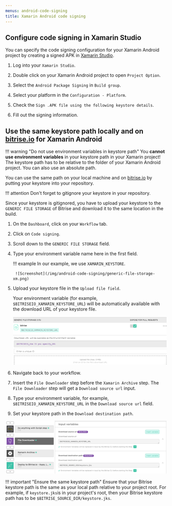 ```yaml
---
menus: android-code-signing
title: Xamarin Android code signing
---
```


## Configure code signing in Xamarin Studio

You can specify the code signing configuration for your Xamarin Android project by creating a signed APK in [Xamarin Studio](https://www.visualstudio.com/xamarin/).

1. Log into your `Xamarin Studio`.

2. Double click on your Xamarin Android project to open `Project Option`.

3. Select the `Android Package Signing` in `Build group`.

4. Select your platform in the `Configuration - Platform`.

5. Check the `Sign .APK file using the following keystore details`.

6. Fill out the signing information.

## Use the same keystore path locally and on [bitrise.io](https://www.bitrise.io) for Xamarin Android

!!! warning "Do not use environment variables in keystore path"
    You __cannot use environment variables__ in your keystore path in your Xamarin project! The keystore path has to be relative to the folder of your Xamarin Android project. You can also use an absolute path.

You can use the same path on your local machine and on [bitrise.io](https://www.bitrise.io) by putting your keystore into your repository.

!!! attention
    Don't forget to gitignore your keystore in your repository.

Since your keystore is gitignored, you have to upload your keystore to the `GENERIC FILE STORAGE` of Bitrise and download it to the same location in the build.

1. On the `Dashboard`, click on your `Workflow` tab.

2. Click on `Code signing`.

3. Scroll down to the `GENERIC FILE STORAGE` field.

4. Type your environment variable name here in the first field.

    !!! example
        In our example, we use `XAMARIN_KEYSTORE`.

        ![Screenshot](/img/android-code-signing/generic-file-storage-xm.png)

5. Upload your keystore file in the `Upload file field`.

    Your environment variable (for example, `$BITRISEIO_XAMARIN_KEYSTORE_URL`) will be automatically available with the download URL of your keystore file.

    ![Screenshot](/img/android-code-signing/download-url.png)

6. Navigate back to your workflow.

7. Insert the `File Downloader` step before the `Xamarin Archive` step. The `File Downloader` step will get a `Download source url` input.

8. Type your environment variable, for example, `$BITRISEIO_XAMARIN_KEYSTORE_URL` in the `Download source url` field.

9. Set your keystore path in the `Download destination path`.

  ![Screenshot](/img/android-code-signing/file-downloader.png)

!!! important "Ensure the same keystore path"
    Ensure that your Bitrise keystore path is the same as your local path relative to your project root. For example, if `keystore.jks`is in your project's root, then your Bitrise keystore path has to be `$BITRISE_SOURCE_DIR/keystore.jks`.
